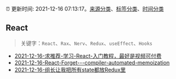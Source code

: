 :alarm_clock: 更新时间: 2021-12-16 07:13:17。[来源分类](../README.md)、[标签分类](../TAGS.md)、[时间分类](../TIMELINE.md)

## React


> 关键字：`React`、`Rax`、`Nerv`、`Redux`、`useEffect`、`Hooks`



- [2021-12-16-求推荐-学习-React-入门教程，最好是视频可付费](https://www.v2ex.com/t/822569) 
- [2021-12-16-React-Forget---compiler-automated-memoization](https://www.v2ex.com/t/822567) 
- [2021-12-16-组长让我把所有state都放Redux里](https://toutiao.io/k/14vztte) 